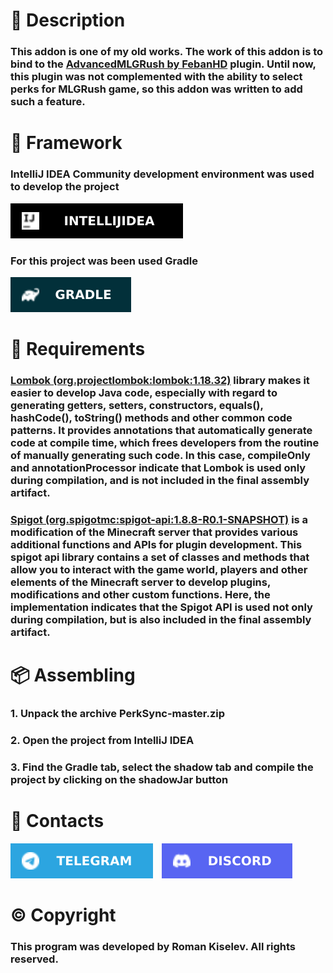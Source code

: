 <h1>📝 Description</h1>
<h3>This addon is one of my old works. The work of this addon is to bind to the <a href="https://www.spigotmc.org/resources/mlgrush-%E2%9C%85-the-most-advanced-mlgrush-plugin-api-unendlich-maps-mit-nur-einem-template.84672/">AdvancedMLGRush by FebanHD</a> plugin. Until now, this plugin was not complemented with the ability to select perks for MLGRush game, so this addon was written to add such a feature.</h3>

<h1>🔨 Framework</h1>
<p>
    <h3>IntelliJ IDEA Community development environment was used to develop the project</h3>
    <a href="https://www.jetbrains.com/idea/download/?section=windows"><img src="https://github.com/Kise1ev/Kise1ev/blob/master/Icons/IntelliJIDEA-Square.svg"/></a>
    <h3>For this project was been used Gradle</h3>
    <a href="https://gradle.org/"><img src="https://github.com/Kise1ev/Kise1ev/blob/master/Icons/Gradle-Square.svg"/></a>
</p>

<h1>📜 Requirements</h1>
<h3><a href="https://mavenlibs.com/maven/dependency/org.projectlombok/lombok">Lombok (org.projectlombok:lombok:1.18.32)</a> library makes it easier to develop Java code, especially with regard to generating getters, setters, constructors, equals(), hashCode(), toString() methods and other common code patterns. It provides annotations that automatically generate code at compile time, which frees developers from the routine of manually generating such code. In this case, compileOnly and annotationProcessor indicate that Lombok is used only during compilation, and is not included in the final assembly artifact.</h3>
<h3><a href="https://mavenlibs.com/maven/dependency/com.github.azbh111/spigot-1.8.8">Spigot (org.spigotmc:spigot-api:1.8.8-R0.1-SNAPSHOT)</a> is a modification of the Minecraft server that provides various additional functions and APIs for plugin development. This spigot api library contains a set of classes and methods that allow you to interact with the game world, players and other elements of the Minecraft server to develop plugins, modifications and other custom functions. Here, the implementation indicates that the Spigot API is used not only during compilation, but is also included in the final assembly artifact.</h3>

<h1>📦 Assembling</h1>
<h3>1. Unpack the archive PerkSync-master.zip</h3>
<h3>2. Open the project from IntelliJ IDEA</h3>
<h3>3. Find the <b>Gradle</b> tab, select the <b>shadow</b> tab and compile the project by clicking on the <b>shadowJar</b> button</h3>

<h1>💬 Contacts</h1>
<p>
    <a href="https://t.me/kisxlka"><img src="https://github.com/Kise1ev/Kise1ev/blob/master/Icons/Telegram-Square.svg" style="margin-right: 10px;"/></a>
    <a href="https://discordapp.com/users/1013231151177023559"><img src="https://github.com/Kise1ev/Kise1ev/blob/master/Icons/Discord-Square.svg" style="margin-right: 10px;"/></a>
</p>

<h1>©️ Copyright</h1>
<h3>This program was developed by Roman Kiselev. All rights reserved.</h3>
